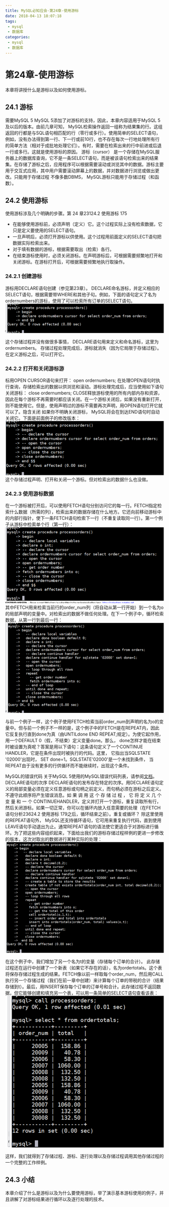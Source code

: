 ```yaml
---
title: MySQL必知应会-第24章-使用游标
date: 2018-04-13 18:07:18
tags:
 - mysql
 - 数据库
categories:
 - mysql
 - 数据库
---
```


# 第24章-使用游标
本章将讲授什么是游标以及如何使用游标。

## 24.1 游标
需要MySQL 5 MySQL 5添加了对游标的支持，因此，本章内容适用于MySQL 5及以后的版本。由前几章可知， MySQL检索操作返回一组称为结果集的行。这组返回的行都是与SQL语句相匹配的行（零行或多行）。使用简单的SELECT语句，例如，没有办法得到第一行、下一行或前10行，也不存在每次一行地处理所有行的简单方法（相对于成批地处理它们）。有时，需要在检索出来的行中前进或后退一行或多行。这就是使用游标的原因。 游标（cursor） 是一个存储在MySQL服务器上的数据库查询，它不是一条SELECT语句，而是被该语句检索出来的结果集。在存储了游标之后，应用程序可以根据需要滚动或浏览其中的数据。游标主要用于交互式应用，其中用户需要滚动屏幕上的数据，并对数据进行浏览或做出更改。只能用于存储过程 不像多数DBMS， MySQL游标只能用于存储过程（和函数）。

## 24.2 使用游标
使用游标涉及几个明确的步骤。第 24 章23124.2 使用游标 175
- 在能够使用游标前，必须声明（定义）它。这个过程实际上没有检索数据，它只是定义要使用的SELECT语句。
- 一旦声明后，必须打开游标以供使用。这个过程用前面定义的SELECT语句把数据实际检索出来。
- 对于填有数据的游标，根据需要取出（检索）各行。
- 在结束游标使用时，必须关闭游标。在声明游标后，可根据需要频繁地打开和关闭游标。在游标打开后，可根据需要频繁地执行取操作。

### 24.2.1 创建游标
游标用DECLARE语句创建（参见第23章）。 DECLARE命名游标，并定义相应的SELECT语句，根据需要带WHERE和其他子句。例如，下面的语句定义了名为ordernumbers的游标，使用了可以检索所有订单的SELECT语句。
![pic](MySQL必知应会-第24章-使用游标/Snipaste_2018-04-16_10-02-14.png)

这个存储过程并没有做很多事情， DECLARE语句用来定义和命名游标，这里为ordernumbers。 存储过程处理完成后，游标就消失（因为它局限于存储过程）。在定义游标之后，可以打开它。

### 24.2.2 打开和关闭游标游
标用OPEN CURSOR语句来打开：
open ordernumbers;
在处理OPEN语句时执行查询，存储检索出的数据以供浏览和滚动。游标处理完成后，应当使用如下语句关闭游标：
close ordernumbers;
CLOSE释放游标使用的所有内部内存和资源，因此在每个游标不再需要时都应该关闭。在一个游标关闭后，如果没有重新打开，则不能使用它。但是，使用声明过的游标不需要再次声明，用OPEN语句打开它就可以了。隐含关闭 如果你不明确关闭游标， MySQL将会在到达END语句时自动关闭它。下面是前面例子的修改版本：
![pic](MySQL必知应会-第24章-使用游标/Snipaste_2018-04-16_10-11-11.png)
这个存储过程声明、打开和关闭一个游标。但对检索出的数据什么也没做。

### 24.2.3 使用游标数据
在一个游标被打开后，可以使用FETCH语句分别访问它的每一行。FETCH指定检索什么数据（所需的列），检索出来的数据存储在什么地方。它还向前移动游标中的内部行指针，使下一条FETCH语句检索下一行（不重复读取同一行）。第一个例子从游标中检索单个行（第一行）：
![pic](MySQL必知应会-第24章-使用游标/Snipaste_2018-04-16_10-13-42.png)
其中FETCH用来检索当前行的order_num列（将自动从第一行开始）到一个名为o的局部声明的变量中。对检索出的数据不做任何处理。在下一个例子中，循环检索数据，从第一行到最后一行：
![pic](MySQL必知应会-第24章-使用游标/Snipaste_2018-04-16_10-21-31.png)

与前一个例子一样，这个例子使用FETCH检索当前order_num到声明的名为o的变量中。但与前一个例子不一样的是，这个例子中的FETCH是在REPEAT内，因此它反复执行直到done为真（由UNTILdone END REPEAT;规定）。为使它起作用，用一个DEFAULT 0（假，不结束）定义变量done。那么， done怎样才能在结束时被设置为真呢？答案是用以下语句：这条语句定义了一个CONTINUE HANDLER，它是在条件出现时被执行的代码。这里， 它指出当SQLSTATE '02000'出现时， SET done=1。SQLSTATE'02000'是一个未找到条件， 当REPEAT由于没有更多的行供循环而不能继续时，出现这个条件。

MySQL的错误代码 关于MySQL 5使用的MySQL错误代码列表，请参阅[文档](http://dev.mysql.com/doc/mysql/en/error-handling.html)。
DECLARE语句的次序 DECLARE语句的发布存在特定的次序。用DECLARE语句定义的局部变量必须在定义任意游标或句柄之前定义，而句柄必须在游标之后定义。不遵守此顺序将产生错误消息。如 果 调 用 这 个 存 储 过 程 ， 它 将 定 义 几 个 变 量 和 一 个 CONTINUEHANDLER，定义并打开一个游标，重复读取所有行，然后关闭游标。如果一切正常，你可以在循环内放入任意需要的处理（在FETCH语句分析23624.2 使用游标 179之后，循环结束之前）。重复或循环？ 除这里使用的REPEAT语句外， MySQL还支持循环语句，它可用来重复执行代码，直到使用LEAVE语句手动退出为止。通常REPEAT语句的语法使它更适合于对游标进行循环。为了把这些内容组织起来，下面给出我们的游标存储过程样例的更进一步修改的版本，这次对取出的数据进行某种实际的处理：
![pic](MySQL必知应会-第24章-使用游标/Snipaste_2018-04-16_10-30-14.png)

在这个例子中，我们增加了另一个名为t的变量（存储每个订单的合计）。 此存储过程还在运行中创建了一个新表（如果它不存在的话），名为ordertotals。这个表将保存存储过程生成的结果。FETCH像以前一样取每个order_num，然后用CALL执行另一个存储过程（我们在前一章中创建）来计算每个订单的带税的合计（结果存储到t）。最后，用INSERT保存每个订单的订单号和合计。此存储过程不返回数据，但它能够创建和填充另一个表，可以用一条简单的SELECT语句查看该表：
![pic](MySQL必知应会-第24章-使用游标/Snipaste_2018-04-16_10-31-35.png)

这样，我们就得到了存储过程、游标、逐行处理以及存储过程调用其他存储过程的一个完整的工作样例。

## 24.3 小结
本章介绍了什么是游标以及为什么要使用游标，举了演示基本游标使用的例子，并且讲解了对游标结果进行循环以及逐行处理的技术。


